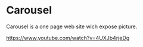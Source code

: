 # Carousel
Carousel is a one page web site wich expose picture.


https://www.youtube.com/watch?v=4UXJb4rjeDg